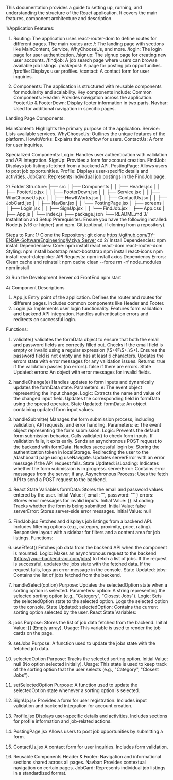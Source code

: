 This documentation provides a guide to setting up, running, and understanding the structure of the React application. It covers the main features, component architecture and description.

1/Application Features:

1. Routing:
   The application uses react-router-dom to define routes for different pages. The main routes are:
   /: The landing page with sections like MainContent, Service, WhyChooseUs, and more.
   /login: The login page for user authentication.
   /signup: The signup page for creating new user accounts.
   /findjob: A job search page where users can browse available job listings.
   /makepost: A page for posting job opportunities.
   /profile: Displays user profiles.
   /contact: A contact form for user inquiries.

2. Components:
   The application is structured with reusable components for modularity and scalability. Key components include:
   Common Components:
   Header: Provides navigation across the application.
   FooterUp & FooterDown: Display footer information in two parts.
   Navbar: Used for additional navigation in specific pages.

Landing Page Components:

MainContent: Highlights the primary purpose of the application.
Service: Lists available services.
WhyChooseUs: Outlines the unique features of the platform.
HowItWorks: Explains the workflow for users.
ContactUs: A form for user inquiries.

Specialized Components:
Login: Handles user authentication with validation and API integration.
SignUp: Provides a form for account creation.
FindJob: Displays job listings fetched from a backend API.
PostingPage: Allows users to post job opportunities.
Profile: Displays user-specific details and activities.
JobCard: Represents individual job postings in the FindJob page.

2/ Folder Structure:
├── src
│ ├── Components
│ │ ├── Header.jsx
│ │ ├── FooterUp.jsx
│ │ ├── FooterDown.jsx
│ │ ├── Service.jsx
│ │ ├── WhyChooseUs.jsx
│ │ ├── HowItWorks.jsx
│ │ ├── ContactUs.jsx
│ │ ├── JobCard.jsx
│ │ ├── NavBar.jsx
│ │ └── PostingPage.jsx
│ ├── screens
│ │ ├── Login.jsx
│ │ ├── SignUp.jsx
│ │ └── FindJob.jsx
│ ├── App.css
│ ├── App.js
│ └── index.js
├── package.json
└── README.md
3/ Installation and Setup
Prerequisites:
Ensure you have the following installed:
Node.js (v16 or higher) and npm.
Git (optional, if cloning from a repository).

Steps to Run:
1/ Clone the Repository:
git clone <https://github.com/3Y-ENSIA-SoftwareEngineering/Mziya_Server>
cd <repository-folder>
2/ Install Dependencies:
npm install
Dependencies:
Core: npm install react react-dom react-router-dom
Styling:
npm install bootstrap react-bootstrap
npm install react-icons
npm install react-datepicker
API Requests: npm install axios
Dependency Errors: Clean cache and reinstall:
npm cache clean --force
rm -rf node_modules
npm install

3/ Run the Development Server
cd FrontEnd
npm start

4/ Component Descriptions

1. App.js
   Entry point of the application.
   Defines the router and routes for different pages.
   Includes common components like Header and Footer.
2. Login.jsx
   Implements user login functionality.
   Features form validation and backend API integration.
   Handles authentication errors and redirects on successful login.

Functions:

1. validate()
   validates the formData object to ensure that both the email and password fields are correctly filled out.
   Checks if the email field is empty or invalid using a regular expression (\S+@\S+\.\S+).
   Ensures the password field is not empty and has at least 6 characters.
   Updates the errors state with error messages for any validation issues.
   Returns:
   true if the validation passes (no errors).
   false if there are errors.
   State Updated:
   errors: An object with error messages for invalid fields.
2. handleChange(e)
   Handles updates to form inputs and dynamically updates the formData state.
   Parameters:
   e: The event object representing the input change.
   Logic:
   Extracts the name and value of the changed input field.
   Updates the corresponding field in formData using the spread operator.
   State Updated:
   formData: An object containing updated form input values.

3. handleSubmit(e)
   Manages the form submission process, including validation, API requests, and error handling.
   Parameters:
   e: The event object representing the form submission.
   Logic:
   Prevents the default form submission behavior.
   Calls validate() to check form inputs. If validation fails, it exits early.
   Sends an asynchronous POST request to the backend with formData.
   Handles successful login by:
   Storing the authentication token in localStorage.
   Redirecting the user to the /dashboard page using useNavigate.
   Updates serverError with an error message if the API request fails.
   State Updated:
   isLoading: Indicates whether the form submission is in progress.
   serverError: Contains error messages from the server, if any.
   Asynchronous Process:
   Uses the fetch API to send a POST request to the backend.

4. React State Variables
   formData:
   Stores the email and password values entered by the user.
   Initial Value: { email: "", password: "" }
   errors:
   Stores error messages for invalid inputs.
   Initial Value: {}
   isLoading:
   Tracks whether the form is being submitted.
   Initial Value: false
   serverError:
   Stores server-side error messages.
   Initial Value: null

5. FindJob.jsx
   Fetches and displays job listings from a backend API.
   Includes filtering options (e.g., category, proximity, price, rating).
   Responsive layout with a sidebar for filters and a content area for job listings.
   Functions:
6. useEffect()
   Fetches job data from the backend API when the component is mounted.
   Logic:
   Makes an asynchronous request to the backend (https://your-backend-api.com/jobs) to fetch a list of jobs.
   If the request is successful, updates the jobs state with the fetched data.
   If the request fails, logs an error message in the console.
   State Updated:
   jobs: Contains the list of jobs fetched from the backend.
7. handleSelect(option)
   Purpose: Updates the selectedOption state when a sorting option is selected.
   Parameters:
   option: A string representing the selected sorting option (e.g., "Category", "Closest Jobs").
   Logic:
   Sets the selectedOption state to the selected option.
   Logs the selected option to the console.
   State Updated:
   selectedOption: Contains the current sorting option selected by the user.
   React State Variables:
8. jobs
   Purpose: Stores the list of job data fetched from the backend.
   Initial Value: [] (Empty array).
   Usage: This variable is used to render the job cards on the page.
9. setJobs
   Purpose: A function used to update the jobs state with the fetched job data.
10. selectedOption
    Purpose: Tracks the selected sorting option.
    Initial Value: null (No option selected initially).
    Usage: This state is used to keep track of the sorting option that the user selects (e.g., "Category", "Closest Jobs").
11. setSelectedOption
    Purpose: A function used to update the selectedOption state whenever a sorting option is selected.

12. SignUp.jsx
    Provides a form for user registration.
    Includes input validation and backend integration for account creation.
13. Profile.jsx
    Displays user-specific details and activities.
    Includes sections for profile information and job-related actions.
14. PostingPage.jsx
    Allows users to post job opportunities by submitting a form.
15. ContactUs.jsx
    A contact form for user inquiries.
    Includes form validation.
16. Reusable Components
    Header & Footer: Navigation and informational sections shared across all pages.
    Navbar: Provides contextual navigation on certain pages.
    JobCard: Represents individual job listings in a standardized format.
